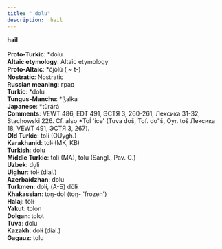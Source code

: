 ```yaml
---
title: " dolu"
description:  hail
---
```

<p data-pagefind-weight="0.5">
<strong> hail</strong><br><br>
<strong>Proto-Turkic</strong>:  *dolu<br>
<strong>Altaic etymology</strong>:  Altaic etymology<br>
<strong> Proto-Altaic</strong>:  *či̯òlú ( ~ t-)<br>
<strong>Nostratic</strong>:  Nostratic<br>
<strong>Russian meaning</strong>:  град<br>
<strong>Turkic</strong>:  *dolu<br>
<strong>Tungus-Manchu</strong>:  *ǯalka<br>
<strong>Japanese</strong>:  *tùrárá<br>
<strong>Comments</strong>:  VEWT 486, EDT 491, ЭСТЯ 3, 260-261, Лексика 31-32, Stachowski 226. Cf. also *Toĺ 'ice' (Tuva doš, Tof. do"š, Oyr. toš Лексика 18, VEWT 491, ЭСТЯ 3, 267).<br>
<strong>Old Turkic</strong>:  tolɨ (OUygh.)<br>
<strong>Karakhanid</strong>:  tolɨ (MK, KB)<br>
<strong>Turkish</strong>:  dolu<br>
<strong>Middle Turkic</strong>:  tolɨ (MA), tolu (Sangl., Pav. C.)<br>
<strong>Uzbek</strong>:  dụli<br>
<strong>Uighur</strong>:  tolɨ (dial.)<br>
<strong>Azerbaidzhan</strong>:  dolu<br>
<strong>Turkmen</strong>:  dolɨ, (А-Б) dōlɨ<br>
<strong>Khakassian</strong>:  toŋ-dol (toŋ- 'frozen')<br>
<strong>Halaj</strong>:  tôlɨ<br>
<strong>Yakut</strong>:  tolon<br>
<strong>Dolgan</strong>:  tolot<br>
<strong>Tuva</strong>:  dolu<br>
<strong>Kazakh</strong>:  dolɨ (dial.)<br>
<strong>Gagauz</strong>:  tolu<br>

</p>
